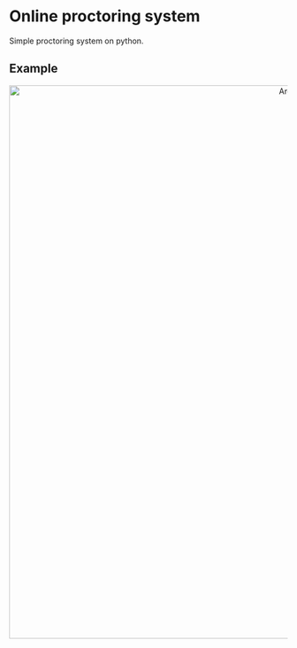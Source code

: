 # Online proctoring system
Simple proctoring system on python.

## Example
<p align="center">
  <img width="1000" alt="Arch2" src="https://github.com/level0rd/web_proctoring/assets/45522296/b38291da-199c-4c65-a733-fb0220ce0556">
</p>
